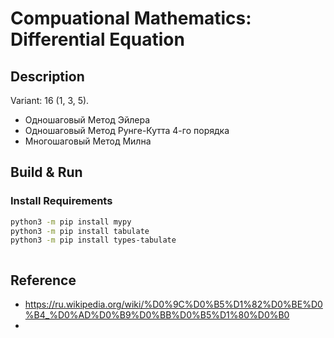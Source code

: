 # Compuational Mathematics: Differential Equation

## Description

Variant: 16 (1, 3, 5).

- Одношаговый Метод Эйлера
- Одношаговый Метод Рунге-Кутта 4-го порядка
- Многошаговый Метод Милна

## Build & Run

### Install Requirements

```bash
python3 -m pip install mypy
python3 -m pip install tabulate
python3 -m pip install types-tabulate
```

```bash

```

## Reference

- <https://ru.wikipedia.org/wiki/%D0%9C%D0%B5%D1%82%D0%BE%D0%B4_%D0%AD%D0%B9%D0%BB%D0%B5%D1%80%D0%B0>
- 
